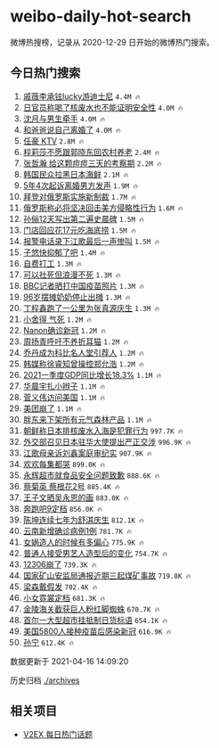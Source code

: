 # weibo-daily-hot-search

微博热搜榜，记录从 2020-12-29 日开始的微博热门搜索。

## 今日热门搜索

<!-- BEGIN -->

1. [戚薇李承铉lucky游迪士尼](https://s.weibo.com/weibo?q=%E6%88%9A%E8%96%87%E6%9D%8E%E6%89%BF%E9%93%89lucky%E6%B8%B8%E8%BF%AA%E5%A3%AB%E5%B0%BC&Refer=top) `4.4M 🔥`
1. [日官员称喝了核废水也不能证明安全性](https://s.weibo.com/weibo?q=%23%E6%97%A5%E5%AE%98%E5%91%98%E7%A7%B0%E5%96%9D%E4%BA%86%E6%A0%B8%E5%BA%9F%E6%B0%B4%E4%B9%9F%E4%B8%8D%E8%83%BD%E8%AF%81%E6%98%8E%E5%AE%89%E5%85%A8%E6%80%A7%23&Refer=top) `4.0M 🔥`
1. [沈月与男生牵手](https://s.weibo.com/weibo?q=%23%E6%B2%88%E6%9C%88%E4%B8%8E%E7%94%B7%E7%94%9F%E7%89%B5%E6%89%8B%23&Refer=top) `4.0M 🔥`
1. [和爸爸说自己离婚了](https://s.weibo.com/weibo?q=%23%E5%92%8C%E7%88%B8%E7%88%B8%E8%AF%B4%E8%87%AA%E5%B7%B1%E7%A6%BB%E5%A9%9A%E4%BA%86%23&Refer=top) `4.0M 🔥`
1. [任豪 KTV](https://s.weibo.com/weibo?q=%E4%BB%BB%E8%B1%AA%20KTV&Refer=top) `2.8M 🔥`
1. [程莉莎不愿跟郭晓东回农村养老](https://s.weibo.com/weibo?q=%23%E7%A8%8B%E8%8E%89%E8%8E%8E%E4%B8%8D%E6%84%BF%E8%B7%9F%E9%83%AD%E6%99%93%E4%B8%9C%E5%9B%9E%E5%86%9C%E6%9D%91%E5%85%BB%E8%80%81%23&Refer=top) `2.4M 🔥`
1. [张哲瀚 给这颗痘痘三天的考察期](https://s.weibo.com/weibo?q=%E5%BC%A0%E5%93%B2%E7%80%9A%20%E7%BB%99%E8%BF%99%E9%A2%97%E7%97%98%E7%97%98%E4%B8%89%E5%A4%A9%E7%9A%84%E8%80%83%E5%AF%9F%E6%9C%9F&Refer=top) `2.2M 🔥`
1. [韩国民众拉黑日本海鲜](https://s.weibo.com/weibo?q=%23%E9%9F%A9%E5%9B%BD%E6%B0%91%E4%BC%97%E6%8B%89%E9%BB%91%E6%97%A5%E6%9C%AC%E6%B5%B7%E9%B2%9C%23&Refer=top) `2.1M 🔥`
1. [5年4次起诉离婚男方发声](https://s.weibo.com/weibo?q=%235%E5%B9%B44%E6%AC%A1%E8%B5%B7%E8%AF%89%E7%A6%BB%E5%A9%9A%E7%94%B7%E6%96%B9%E5%8F%91%E5%A3%B0%23&Refer=top) `1.9M 🔥`
1. [拜登对俄罗斯实施新制裁](https://s.weibo.com/weibo?q=%23%E6%8B%9C%E7%99%BB%E5%AF%B9%E4%BF%84%E7%BD%97%E6%96%AF%E5%AE%9E%E6%96%BD%E6%96%B0%E5%88%B6%E8%A3%81%23&Refer=top) `1.7M 🔥`
1. [俄罗斯称必将坚决回击美方侵略性行为](https://s.weibo.com/weibo?q=%23%E4%BF%84%E7%BD%97%E6%96%AF%E7%A7%B0%E5%BF%85%E5%B0%86%E5%9D%9A%E5%86%B3%E5%9B%9E%E5%87%BB%E7%BE%8E%E6%96%B9%E4%BE%B5%E7%95%A5%E6%80%A7%E8%A1%8C%E4%B8%BA%23&Refer=top) `1.6M 🔥`
1. [孙俪12天写出第二遍史晨碑](https://s.weibo.com/weibo?q=%23%E5%AD%99%E4%BF%AA12%E5%A4%A9%E5%86%99%E5%87%BA%E7%AC%AC%E4%BA%8C%E9%81%8D%E5%8F%B2%E6%99%A8%E7%A2%91%23&Refer=top) `1.5M 🔥`
1. [门店回应花17元吃海底捞](https://s.weibo.com/weibo?q=%E9%97%A8%E5%BA%97%E5%9B%9E%E5%BA%94%E8%8A%B117%E5%85%83%E5%90%83%E6%B5%B7%E5%BA%95%E6%8D%9E&Refer=top) `1.5M 🔥`
1. [报警电话录下江歌最后一声惨叫](https://s.weibo.com/weibo?q=%23%E6%8A%A5%E8%AD%A6%E7%94%B5%E8%AF%9D%E5%BD%95%E4%B8%8B%E6%B1%9F%E6%AD%8C%E6%9C%80%E5%90%8E%E4%B8%80%E5%A3%B0%E6%83%A8%E5%8F%AB%23&Refer=top) `1.5M 🔥`
1. [子悠快抑郁了吧](https://s.weibo.com/weibo?q=%E5%AD%90%E6%82%A0%E5%BF%AB%E6%8A%91%E9%83%81%E4%BA%86%E5%90%A7&Refer=top) `1.4M 🔥`
1. [自费打工](https://s.weibo.com/weibo?q=%23%E8%87%AA%E8%B4%B9%E6%89%93%E5%B7%A5%23&Refer=top) `1.3M 🔥`
1. [可以社死但浪漫不死](https://s.weibo.com/weibo?q=%E5%8F%AF%E4%BB%A5%E7%A4%BE%E6%AD%BB%E4%BD%86%E6%B5%AA%E6%BC%AB%E4%B8%8D%E6%AD%BB&Refer=top) `1.3M 🔥`
1. [BBC记者晒打中国疫苗照片](https://s.weibo.com/weibo?q=BBC%E8%AE%B0%E8%80%85%E6%99%92%E6%89%93%E4%B8%AD%E5%9B%BD%E7%96%AB%E8%8B%97%E7%85%A7%E7%89%87&Refer=top) `1.3M 🔥`
1. [96岁摆摊奶奶停止出摊](https://s.weibo.com/weibo?q=%2396%E5%B2%81%E6%91%86%E6%91%8A%E5%A5%B6%E5%A5%B6%E5%81%9C%E6%AD%A2%E5%87%BA%E6%91%8A%23&Refer=top) `1.3M 🔥`
1. [丁程鑫跑了一公里为张真源庆生](https://s.weibo.com/weibo?q=%23%E4%B8%81%E7%A8%8B%E9%91%AB%E8%B7%91%E4%BA%86%E4%B8%80%E5%85%AC%E9%87%8C%E4%B8%BA%E5%BC%A0%E7%9C%9F%E6%BA%90%E5%BA%86%E7%94%9F%23&Refer=top) `1.3M 🔥`
1. [小舍得 气死](https://s.weibo.com/weibo?q=%E5%B0%8F%E8%88%8D%E5%BE%97%20%E6%B0%94%E6%AD%BB&Refer=top) `1.2M 🔥`
1. [Nanon确诊新冠](https://s.weibo.com/weibo?q=%23Nanon%E7%A1%AE%E8%AF%8A%E6%96%B0%E5%86%A0%23&Refer=top) `1.2M 🔥`
1. [周扬青呼吁不养折耳猫](https://s.weibo.com/weibo?q=%23%E5%91%A8%E6%89%AC%E9%9D%92%E5%91%BC%E5%90%81%E4%B8%8D%E5%85%BB%E6%8A%98%E8%80%B3%E7%8C%AB%23&Refer=top) `1.2M 🔥`
1. [乔丹成为科比名人堂引荐人](https://s.weibo.com/weibo?q=%E4%B9%94%E4%B8%B9%E6%88%90%E4%B8%BA%E7%A7%91%E6%AF%94%E5%90%8D%E4%BA%BA%E5%A0%82%E5%BC%95%E8%8D%90%E4%BA%BA&Refer=top) `1.2M 🔥`
1. [韩媒称徐睿知曾操控郑允浩](https://s.weibo.com/weibo?q=%23%E9%9F%A9%E5%AA%92%E7%A7%B0%E5%BE%90%E7%9D%BF%E7%9F%A5%E6%9B%BE%E6%93%8D%E6%8E%A7%E9%83%91%E5%85%81%E6%B5%A9%23&Refer=top) `1.2M 🔥`
1. [2021一季度GDP同比增长18.3%](https://s.weibo.com/weibo?q=2021%E4%B8%80%E5%AD%A3%E5%BA%A6GDP%E5%90%8C%E6%AF%94%E5%A2%9E%E9%95%BF18.3%25&Refer=top) `1.1M 🔥`
1. [华晨宇扎小辫子](https://s.weibo.com/weibo?q=%23%E5%8D%8E%E6%99%A8%E5%AE%87%E6%89%8E%E5%B0%8F%E8%BE%AB%E5%AD%90%23&Refer=top) `1.1M 🔥`
1. [菅义伟访问美国](https://s.weibo.com/weibo?q=%23%E8%8F%85%E4%B9%89%E4%BC%9F%E8%AE%BF%E9%97%AE%E7%BE%8E%E5%9B%BD%23&Refer=top) `1.1M 🔥`
1. [美团崩了](https://s.weibo.com/weibo?q=%E7%BE%8E%E5%9B%A2%E5%B4%A9%E4%BA%86&Refer=top) `1.1M 🔥`
1. [胖东来下架所有元气森林产品](https://s.weibo.com/weibo?q=%23%E8%83%96%E4%B8%9C%E6%9D%A5%E4%B8%8B%E6%9E%B6%E6%89%80%E6%9C%89%E5%85%83%E6%B0%94%E6%A3%AE%E6%9E%97%E4%BA%A7%E5%93%81%23&Refer=top) `1.1M 🔥`
1. [朝鲜称日本排核废水入海是犯罪行为](https://s.weibo.com/weibo?q=%23%E6%9C%9D%E9%B2%9C%E7%A7%B0%E6%97%A5%E6%9C%AC%E6%8E%92%E6%A0%B8%E5%BA%9F%E6%B0%B4%E5%85%A5%E6%B5%B7%E6%98%AF%E7%8A%AF%E7%BD%AA%E8%A1%8C%E4%B8%BA%23&Refer=top) `997.7K 🔥`
1. [外交部召见日本驻华大使提出严正交涉](https://s.weibo.com/weibo?q=%23%E5%A4%96%E4%BA%A4%E9%83%A8%E5%8F%AC%E8%A7%81%E6%97%A5%E6%9C%AC%E9%A9%BB%E5%8D%8E%E5%A4%A7%E4%BD%BF%E6%8F%90%E5%87%BA%E4%B8%A5%E6%AD%A3%E4%BA%A4%E6%B6%89%23&Refer=top) `996.9K 🔥`
1. [江歌母亲诉刘鑫案庭审纪实](https://s.weibo.com/weibo?q=%23%E6%B1%9F%E6%AD%8C%E6%AF%8D%E4%BA%B2%E8%AF%89%E5%88%98%E9%91%AB%E6%A1%88%E5%BA%AD%E5%AE%A1%E7%BA%AA%E5%AE%9E%23&Refer=top) `907.9K 🔥`
1. [欢欢每集都哭](https://s.weibo.com/weibo?q=%23%E6%AC%A2%E6%AC%A2%E6%AF%8F%E9%9B%86%E9%83%BD%E5%93%AD%23&Refer=top) `899.0K 🔥`
1. [永辉超市就食品安全问题致歉](https://s.weibo.com/weibo?q=%E6%B0%B8%E8%BE%89%E8%B6%85%E5%B8%82%E5%B0%B1%E9%A3%9F%E5%93%81%E5%AE%89%E5%85%A8%E9%97%AE%E9%A2%98%E8%87%B4%E6%AD%89&Refer=top) `888.6K 🔥`
1. [蔡菊英 蔡根花2号](https://s.weibo.com/weibo?q=%E8%94%A1%E8%8F%8A%E8%8B%B1%20%E8%94%A1%E6%A0%B9%E8%8A%B12%E5%8F%B7&Refer=top) `885.4K 🔥`
1. [王子文晒吴永恩的画](https://s.weibo.com/weibo?q=%23%E7%8E%8B%E5%AD%90%E6%96%87%E6%99%92%E5%90%B4%E6%B0%B8%E6%81%A9%E7%9A%84%E7%94%BB%23&Refer=top) `883.0K 🔥`
1. [奔跑吧9定档](https://s.weibo.com/weibo?q=%23%E5%A5%94%E8%B7%91%E5%90%A79%E5%AE%9A%E6%A1%A3%23&Refer=top) `856.0K 🔥`
1. [陈坤连续七年为舒淇庆生](https://s.weibo.com/weibo?q=%23%E9%99%88%E5%9D%A4%E8%BF%9E%E7%BB%AD%E4%B8%83%E5%B9%B4%E4%B8%BA%E8%88%92%E6%B7%87%E5%BA%86%E7%94%9F%23&Refer=top) `812.1K 🔥`
1. [云南新增确诊病例1例](https://s.weibo.com/weibo?q=%23%E4%BA%91%E5%8D%97%E6%96%B0%E5%A2%9E%E7%A1%AE%E8%AF%8A%E7%97%85%E4%BE%8B1%E4%BE%8B%23&Refer=top) `781.7K 🔥`
1. [女娲造人的时候有多偏心](https://s.weibo.com/weibo?q=%E5%A5%B3%E5%A8%B2%E9%80%A0%E4%BA%BA%E7%9A%84%E6%97%B6%E5%80%99%E6%9C%89%E5%A4%9A%E5%81%8F%E5%BF%83&Refer=top) `775.9K 🔥`
1. [普通人接受男艺人造型后的变化](https://s.weibo.com/weibo?q=%23%E6%99%AE%E9%80%9A%E4%BA%BA%E6%8E%A5%E5%8F%97%E7%94%B7%E8%89%BA%E4%BA%BA%E9%80%A0%E5%9E%8B%E5%90%8E%E7%9A%84%E5%8F%98%E5%8C%96%23&Refer=top) `754.7K 🔥`
1. [12306崩了](https://s.weibo.com/weibo?q=12306%E5%B4%A9%E4%BA%86&Refer=top) `739.3K 🔥`
1. [国家矿山安监局通报近期三起煤矿事故](https://s.weibo.com/weibo?q=%23%E5%9B%BD%E5%AE%B6%E7%9F%BF%E5%B1%B1%E5%AE%89%E7%9B%91%E5%B1%80%E9%80%9A%E6%8A%A5%E8%BF%91%E6%9C%9F%E4%B8%89%E8%B5%B7%E7%85%A4%E7%9F%BF%E4%BA%8B%E6%95%85%23&Refer=top) `719.8K 🔥`
1. [梁森戴假发](https://s.weibo.com/weibo?q=%23%E6%A2%81%E6%A3%AE%E6%88%B4%E5%81%87%E5%8F%91%23&Refer=top) `702.4K 🔥`
1. [小女霓裳定档](https://s.weibo.com/weibo?q=%23%E5%B0%8F%E5%A5%B3%E9%9C%93%E8%A3%B3%E5%AE%9A%E6%A1%A3%23&Refer=top) `681.3K 🔥`
1. [金陵海关截获巨人粉红脚蜘蛛](https://s.weibo.com/weibo?q=%23%E9%87%91%E9%99%B5%E6%B5%B7%E5%85%B3%E6%88%AA%E8%8E%B7%E5%B7%A8%E4%BA%BA%E7%B2%89%E7%BA%A2%E8%84%9A%E8%9C%98%E8%9B%9B%23&Refer=top) `670.7K 🔥`
1. [首尔一大型超市挂抵制日货标语](https://s.weibo.com/weibo?q=%E9%A6%96%E5%B0%94%E4%B8%80%E5%A4%A7%E5%9E%8B%E8%B6%85%E5%B8%82%E6%8C%82%E6%8A%B5%E5%88%B6%E6%97%A5%E8%B4%A7%E6%A0%87%E8%AF%AD&Refer=top) `654.1K 🔥`
1. [美国5800人接种疫苗后感染新冠](https://s.weibo.com/weibo?q=%E7%BE%8E%E5%9B%BD5800%E4%BA%BA%E6%8E%A5%E7%A7%8D%E7%96%AB%E8%8B%97%E5%90%8E%E6%84%9F%E6%9F%93%E6%96%B0%E5%86%A0&Refer=top) `616.9K 🔥`
1. [孙宁](https://s.weibo.com/weibo?q=%E5%AD%99%E5%AE%81&Refer=top) `612.4K 🔥`

数据更新于 2021-04-16 14:09:20

<!-- END -->

历史归档 [./archives](./archives)

## 相关项目

- [V2EX 每日热门话题](https://github.com/boojack/v2ex-daily-hot-topic)

